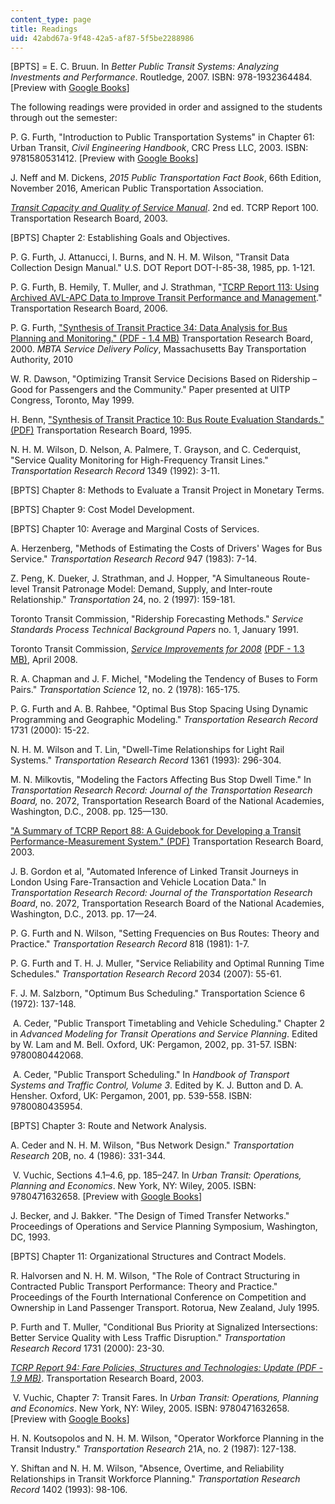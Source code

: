 ```yaml
---
content_type: page
title: Readings
uid: 42abd67a-9f48-42a5-af87-5f5be2288986
---
```


\[BPTS\] = E. C. Bruun. In _Better Public Transit Systems: Analyzing Investments and Performance_. Routledge, 2007. ISBN: 978-1932364484. \[Preview with [Google Books](https://books.google.com/books?id=hfwJAgAAQBAJ&printsec=frontcover&dq=Better+Public+Transit+Systems:+Analyzing+Investments+and+Performance&hl=en&newbks=1&sa=X&ved=2ahUKEwiqlKb-xPXfAhVGb60KHRZzCnAQuwUwAHoECAQQBA#v=onepage&q=Better%20Public%20Transit%20Systems%3A%20Analyzing%20Investments%20and%20Performance&f=false)\]

The following readings were provided in order and assigned to the students through out the semester:

P. G. Furth, "Introduction to Public Transportation Systems" in Chapter 61: Urban Transit, _Civil Engineering Handbook_, CRC Press LLC, 2003. ISBN: 9781580531412. \[Preview with [Google Books](https://books.google.com/books?id=9Q3OBQAAQBAJ&printsec=frontcover&dq=Civil+Engineering+Handbook+2003&hl=en&newbks=1&sa=X&ved=2ahUKEwihxqvImvXfAhUQneAKHY9aAH0Q6AEwAHoECAcQAg#v=onepage&q=Civil%20Engineering%20Handbook%202003&f=false)\]

J. Neff and M. Dickens, _2015 Public Transportation Fact Book_, 66th Edition, November 2016, American Public Transportation Association.

[_Transit Capacity and Quality of Service Manual_](http://www.trb.org/Main/Public/Blurbs/153590.aspx). 2nd ed. TCRP Report 100. Transportation Research Board, 2003.

\[BPTS\] Chapter 2: Establishing Goals and Objectives.

P. G. Furth, J. Attanucci, I. Burns, and N. H. M. Wilson, "Transit Data Collection Design Manual." U.S. DOT Report DOT-I-85-38, 1985, pp. 1-121.

P. G. Furth, B. Hemily, T. Muller, and J. Strathman, "[TCRP Report 113: Using Archived AVL-APC Data to Improve Transit Performance and Management](http://www.trb.org/Publications/Blurbs/156999.aspx)." Transportation Research Board, 2006.

P. G. Furth, ["Synthesis of Transit Practice 34: Data Analysis for Bus Planning and Monitoring." (PDF - 1.4 MB)](http://onlinepubs.trb.org/onlinepubs/tcrp/tsyn34.pdf) Transportation Research Board, 2000. _MBTA Service Delivery Policy_, Massachusetts Bay Transportation Authority, 2010

W. R. Dawson, "Optimizing Transit Service Decisions Based on Ridership – Good for Passengers and the Community." Paper presented at UITP Congress, Toronto, May 1999.

H. Benn, ["Synthesis of Transit Practice 10: Bus Route Evaluation Standards." (PDF)](http://onlinepubs.trb.org/onlinepubs/tcrp/tsyn10.pdf) Transportation Research Board, 1995.

N. H. M. Wilson, D. Nelson, A. Palmere, T. Grayson, and C. Cederquist, "Service Quality Monitoring for High-Frequency Transit Lines." _Transportation Research Record_ 1349 (1992): 3-11.

\[BPTS\] Chapter 8: Methods to Evaluate a Transit Project in Monetary Terms.

\[BPTS\] Chapter 9: Cost Model Development.

\[BPTS\] Chapter 10: Average and Marginal Costs of Services.

A. Herzenberg, "Methods of Estimating the Costs of Drivers' Wages for Bus Service." _Transportation Research Record_ 947 (1983): 7-14.

Z. Peng, K. Dueker, J. Strathman, and J. Hopper, "A Simultaneous Route-level Transit Patronage Model: Demand, Supply, and Inter-route Relationship." _Transportation_ 24, no. 2 (1997): 159-181.

Toronto Transit Commission, "Ridership Forecasting Methods." _Service Standards Process Technical Background Papers_ no. 1, January 1991.

Toronto Transit Commission, _[Service Improvements for 2008](https://www.ttc.ca/PDF/Transit_Planning/service_improvements_2008.pdf)_ [(PDF - 1.3 MB)](https://www.ttc.ca/PDF/Transit_Planning/service_improvements_2008.pdf), April 2008.

R. A. Chapman and J. F. Michel, "Modeling the Tendency of Buses to Form Pairs." _Transportation Science_ 12, no. 2 (1978): 165-175.

P. G. Furth and A. B. Rahbee, "Optimal Bus Stop Spacing Using Dynamic Programming and Geographic Modeling." _Transportation Research Record_ 1731 (2000): 15-22.

N. H. M. Wilson and T. Lin, "Dwell-Time Relationships for Light Rail Systems." _Transportation Research Record_ 1361 (1993): 296-304.

M. N. Milkovtis, "Modeling the Factors Affecting Bus Stop Dwell Time." In _Transportation Research Record: Journal of the Transportation Research Board,_ no. 2072, Transportation Research Board of the National Academies, Washington, D.C., 2008. pp. 125—130.

["A Summary of TCRP Report 88: A Guidebook for Developing a Transit Performance-Measurement System." (PDF)](http://onlinepubs.trb.org/onlinepubs/tcrp/tcrp_report_88/SummaryDoc.pdf) Transportation Research Board, 2003.

J. B. Gordon et al, "Automated Inference of Linked Transit Journeys in London Using Fare-Transaction and Vehicle Location Data." In _Transportation Research Record: Journal of the Transportation Research Board_, no. 2072, Transportation Research Board of the National Academies, Washington, D.C., 2013. pp. 17—24.

P. G. Furth and N. Wilson, "Setting Frequencies on Bus Routes: Theory and Practice." _Transportation Research Record_ 818 (1981): 1-7.

P. G. Furth and T. H. J. Muller, "Service Reliability and Optimal Running Time Schedules." _Transportation Research Record_ 2034 (2007): 55-61.

F. J. M. Salzborn, "Optimum Bus Scheduling." Transportation Science 6 (1972): 137-148.

 A. Ceder, "Public Transport Timetabling and Vehicle Scheduling." Chapter 2 in _Advanced Modeling for Transit Operations and Service Planning_. Edited by W. Lam and M. Bell. Oxford, UK: Pergamon, 2002, pp. 31-57. ISBN: 9780080442068.

 A. Ceder, "Public Transport Scheduling." In _Handbook of Transport Systems and Traffic Control, Volume 3_. Edited by K. J. Button and D. A. Hensher. Oxford, UK: Pergamon, 2001, pp. 539-558. ISBN: 9780080435954.

\[BPTS\] Chapter 3: Route and Network Analysis.

A. Ceder and N. H. M. Wilson, "Bus Network Design." _Transportation Research_ 20B, no. 4 (1986): 331-344.

 V. Vuchic, Sections 4.1–4.6, pp. 185–247. In _Urban Transit: Operations, Planning and Economics_. New York, NY: Wiley, 2005. ISBN: 9780471632658. \[Preview with [Google Books](https://books.google.com/books?id=4pU-DwAAQBAJ&printsec=frontcover&dq=Urban+Transit:+Operations,+Planning+and+Economics&hl=en&newbks=1&sa=X&ved=2ahUKEwjhw-r4yfXfAhWvhOAKHVlNB9QQuwUwAHoECAQQBA#v=onepage&q=Urban%20Transit%3A%20Operations%2C%20Planning%20and%20Economics&f=false)\]

J. Becker, and J. Bakker. "The Design of Timed Transfer Networks." Proceedings of Operations and Service Planning Symposium, Washington, DC, 1993.

\[BPTS\] Chapter 11: Organizational Structures and Contract Models.

R. Halvorsen and N. H. M. Wilson, "The Role of Contract Structuring in Contracted Public Transport Performance: Theory and Practice." Proceedings of the Fourth International Conference on Competition and Ownership in Land Passenger Transport. Rotorua, New Zealand, July 1995.

P. Furth and T. Muller, "Conditional Bus Priority at Signalized Intersections: Better Service Quality with Less Traffic Disruption." _Transportation Research Record_ 1731 (2000): 23-30.

_[TCRP Report 94: Fare Policies, Structures and Technologies: Update (PDF - 1.9 MB)](http://onlinepubs.trb.org/onlinepubs/tcrp/tcrp_rpt_94.pdf)_. Transportation Research Board, 2003.

 V. Vuchic, Chapter 7: Transit Fares. In _Urban Transit: Operations, Planning and Economics_. New York, NY: Wiley, 2005. ISBN: 9780471632658. \[Preview with [Google Books](https://books.google.com/books?id=4pU-DwAAQBAJ&printsec=frontcover&dq=Urban+Transit:+Operations,+Planning+and+Economics&hl=en&newbks=1&sa=X&ved=2ahUKEwjhw-r4yfXfAhWvhOAKHVlNB9QQuwUwAHoECAQQBA#v=onepage&q=Urban%20Transit%3A%20Operations%2C%20Planning%20and%20Economics&f=false)\]

H. N. Koutsopolos and N. H. M. Wilson, "Operator Workforce Planning in the Transit Industry." _Transportation Research_ 21A, no. 2 (1987): 127-138.

Y. Shiftan and N. H. M. Wilson, "Absence, Overtime, and Reliability Relationships in Transit Workforce Planning." _Transportation Research Record_ 1402 (1993): 98-106.